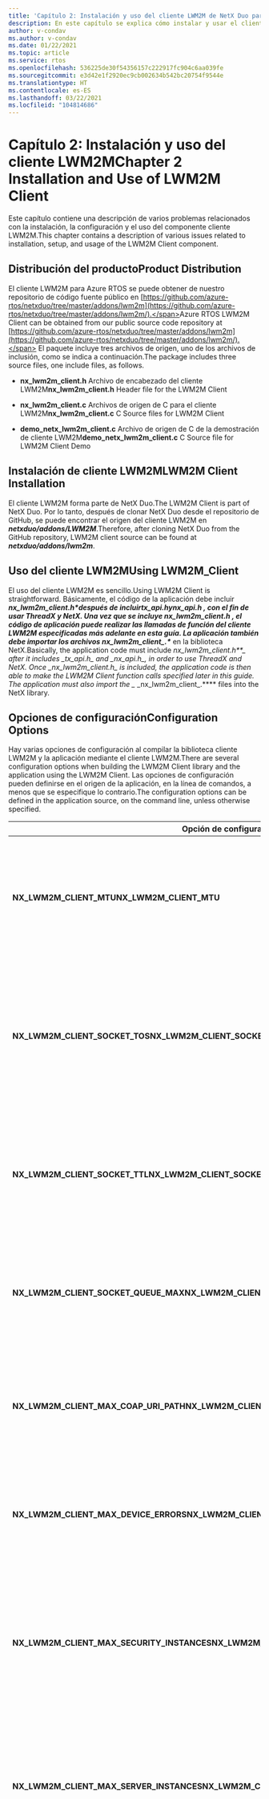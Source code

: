 ```yaml
---
title: 'Capítulo 2: Instalación y uso del cliente LWM2M de NetX Duo para RTOS'
description: En este capítulo se explica cómo instalar y usar el cliente LWM2M de NetX Duo para RTOS.
author: v-condav
ms.author: v-condav
ms.date: 01/22/2021
ms.topic: article
ms.service: rtos
ms.openlocfilehash: 536225de30f54356157c222917fc904c6aa039fe
ms.sourcegitcommit: e3d42e1f2920ec9cb002634b542bc20754f9544e
ms.translationtype: HT
ms.contentlocale: es-ES
ms.lasthandoff: 03/22/2021
ms.locfileid: "104814686"
---
```

# <a name="chapter-2--installation-and-use-of-lwm2m-client"></a><span data-ttu-id="0cea4-103">Capítulo 2: Instalación y uso del cliente LWM2M</span><span class="sxs-lookup"><span data-stu-id="0cea4-103">Chapter 2  Installation and Use of LWM2M Client</span></span>

<span data-ttu-id="0cea4-104">Este capítulo contiene una descripción de varios problemas relacionados con la instalación, la configuración y el uso del componente cliente LWM2M.</span><span class="sxs-lookup"><span data-stu-id="0cea4-104">This chapter contains a description of various issues related to installation, setup, and usage of the LWM2M Client component.</span></span>

## <a name="product-distribution"></a><span data-ttu-id="0cea4-105">Distribución del producto</span><span class="sxs-lookup"><span data-stu-id="0cea4-105">Product Distribution</span></span>

<span data-ttu-id="0cea4-106">El cliente LWM2M para Azure RTOS se puede obtener de nuestro repositorio de código fuente público en [https://github.com/azure-rtos/netxduo/tree/master/addons/lwm2m](https://github.com/azure-rtos/netxduo/tree/master/addons/lwm2m/).</span><span class="sxs-lookup"><span data-stu-id="0cea4-106">Azure RTOS LWM2M Client can be obtained from our public source code repository at [https://github.com/azure-rtos/netxduo/tree/master/addons/lwm2m](https://github.com/azure-rtos/netxduo/tree/master/addons/lwm2m/).</span></span> <span data-ttu-id="0cea4-107">El paquete incluye tres archivos de origen, uno de los archivos de inclusión, como se indica a continuación.</span><span class="sxs-lookup"><span data-stu-id="0cea4-107">The package includes three source files, one include files, as follows.</span></span>

* <span data-ttu-id="0cea4-108">**nx\_lwm2m\_client.h** Archivo de encabezado del cliente LWM2M</span><span class="sxs-lookup"><span data-stu-id="0cea4-108">**nx\_lwm2m\_client.h** Header file for the LWM2M Client</span></span>

* <span data-ttu-id="0cea4-109">**nx\_lwm2m\_client.c** Archivos de origen de C para el cliente LWM2M</span><span class="sxs-lookup"><span data-stu-id="0cea4-109">**nx\_lwm2m\_client.c** C Source files for LWM2M Client</span></span>

* <span data-ttu-id="0cea4-110">**demo\_netx\_lwm2m\_client.c** Archivo de origen de C de la demostración de cliente LWM2M</span><span class="sxs-lookup"><span data-stu-id="0cea4-110">**demo\_netx\_lwm2m\_client.c** C Source file for LWM2M Client Demo</span></span>

## <a name="lwm2m-client-installation"></a><span data-ttu-id="0cea4-111">Instalación de cliente LWM2M</span><span class="sxs-lookup"><span data-stu-id="0cea4-111">LWM2M Client Installation</span></span>

<span data-ttu-id="0cea4-112">El cliente LWM2M forma parte de NetX Duo.</span><span class="sxs-lookup"><span data-stu-id="0cea4-112">The LWM2M Client is part of NetX Duo.</span></span> <span data-ttu-id="0cea4-113">Por lo tanto, después de clonar NetX Duo desde el repositorio de GitHub, se puede encontrar el origen del cliente LWM2M en ***netxduo/addons/LWM2M***.</span><span class="sxs-lookup"><span data-stu-id="0cea4-113">Therefore, after cloning NetX Duo from the GitHub repository, LWM2M client source can be found at ***netxduo/addons/lwm2m***.</span></span>

## <a name="using-lwm2m_client"></a><span data-ttu-id="0cea4-114">Uso del cliente LWM2M</span><span class="sxs-lookup"><span data-stu-id="0cea4-114">Using LWM2M\_Client</span></span>

<span data-ttu-id="0cea4-115">El uso del cliente LWM2M es sencillo.</span><span class="sxs-lookup"><span data-stu-id="0cea4-115">Using LWM2M Client is straightforward.</span></span> <span data-ttu-id="0cea4-116">Básicamente, el código de la aplicación debe incluir ***nx\_lwm2m\_client.h\**después de incluir*_tx\_api.h_*y*_nx\_api.h_ *, con el fin de usar ThreadX y NetX. Una vez que se incluye* _nx\_lwm2m\_client.h_ *, el código de aplicación puede realizar las llamadas de función del cliente LWM2M especificadas más adelante en esta guía. La aplicación también debe importar los archivos* nx\_lwm2m\_client\_.\**** en la biblioteca NetX.</span><span class="sxs-lookup"><span data-stu-id="0cea4-116">Basically, the application code must include ***nx\_lwm2m\_client.h\*\*_ after it includes _*_tx\_api.h_*_ and _*_nx\_api.h_*_, in order to use ThreadX and NetX. Once _*_nx\_lwm2m\_client.h_*_ is included, the application code is then able to make the LWM2M Client function calls specified later in this guide. The application must also import the _* _nx\_lwm2m\_client\_.\***\* files into the NetX library.</span></span>

## <a name="configuration-options"></a><span data-ttu-id="0cea4-117">Opciones de configuración</span><span class="sxs-lookup"><span data-stu-id="0cea4-117">Configuration Options</span></span>

<span data-ttu-id="0cea4-118">Hay varias opciones de configuración al compilar la biblioteca cliente LWM2M y la aplicación mediante el cliente LWM2M.</span><span class="sxs-lookup"><span data-stu-id="0cea4-118">There are several configuration options when building the LWM2M Client library and the application using the LWM2M Client.</span></span> <span data-ttu-id="0cea4-119">Las opciones de configuración pueden definirse en el origen de la aplicación, en la línea de comandos, a menos que se especifique lo contrario.</span><span class="sxs-lookup"><span data-stu-id="0cea4-119">The configuration options can be defined in the application source, on the command line, unless otherwise specified.</span></span>

| <span data-ttu-id="0cea4-120">Opción de configuración</span><span class="sxs-lookup"><span data-stu-id="0cea4-120">Configuration&nbsp;Option</span></span> | <span data-ttu-id="0cea4-121">Descripción</span><span class="sxs-lookup"><span data-stu-id="0cea4-121">Description</span></span> |
| --- | --- |
| <span data-ttu-id="0cea4-122">**NX\_LWM2M\_CLIENT\_MTU**</span><span class="sxs-lookup"><span data-stu-id="0cea4-122">**NX\_LWM2M\_CLIENT\_MTU**</span></span> | <span data-ttu-id="0cea4-123">Especifica el tamaño máximo de un mensaje CoAP, incluidos los encabezados IP y UDP.</span><span class="sxs-lookup"><span data-stu-id="0cea4-123">Specifies the maximum size of a CoAP message, including IP and UDP headers.</span></span> <span data-ttu-id="0cea4-124">El valor predeterminado es 1280.</span><span class="sxs-lookup"><span data-stu-id="0cea4-124">The default value is 1280.</span></span> |
| <span data-ttu-id="0cea4-125">**NX\_LWM2M\_CLIENT\_SOCKET\_TOS**</span><span class="sxs-lookup"><span data-stu-id="0cea4-125">**NX\_LWM2M\_CLIENT\_SOCKET\_TOS**</span></span> | <span data-ttu-id="0cea4-126">Tipo de servicio necesario para el UDP de LwM2M.</span><span class="sxs-lookup"><span data-stu-id="0cea4-126">Type of service required for the LwM2M UDP.</span></span> <span data-ttu-id="0cea4-127">De forma predeterminada, este valor se define como NX\_IP\_NORMAL para indicar el servicio de paquetes IP normal.</span><span class="sxs-lookup"><span data-stu-id="0cea4-127">By default, this value is defined as NX\_IP\_NORMAL to indicate normal IP packet service.</span></span> |
| <span data-ttu-id="0cea4-128">**NX\_LWM2M\_CLIENT\_SOCKET\_TTL**</span><span class="sxs-lookup"><span data-stu-id="0cea4-128">**NX\_LWM2M\_CLIENT\_SOCKET\_TTL**</span></span> | <span data-ttu-id="0cea4-129">Especifica el número de enrutadores que este paquete puede pasar antes de que se descarte.</span><span class="sxs-lookup"><span data-stu-id="0cea4-129">Specifies the number of routers this packet can pass before it is discarded.</span></span> <span data-ttu-id="0cea4-130">El valor predeterminado se define en 0x80.</span><span class="sxs-lookup"><span data-stu-id="0cea4-130">The default value is set to 0x80.</span></span> |
| <span data-ttu-id="0cea4-131">**NX\_LWM2M\_CLIENT\_SOCKET\_QUEUE\_MAX**</span><span class="sxs-lookup"><span data-stu-id="0cea4-131">**NX\_LWM2M\_CLIENT\_SOCKET\_QUEUE\_MAX**</span></span> | <span data-ttu-id="0cea4-132">Especifica el número máximo de profundidades de la cola de recepción.</span><span class="sxs-lookup"><span data-stu-id="0cea4-132">Specifies the number of maximum depths of receive queue.</span></span> <span data-ttu-id="0cea4-133">El valor predeterminado se establece en 4.</span><span class="sxs-lookup"><span data-stu-id="0cea4-133">The default value is set to 4.</span></span> |
| <span data-ttu-id="0cea4-134">**NX\_LWM2M\_CLIENT\_MAX\_COAP\_URI\_PATH**</span><span class="sxs-lookup"><span data-stu-id="0cea4-134">**NX\_LWM2M\_CLIENT\_MAX\_COAP\_URI\_PATH**</span></span> | <span data-ttu-id="0cea4-135">Especifica el número máximo de longitudes de la opción CoAP Uri-Path.</span><span class="sxs-lookup"><span data-stu-id="0cea4-135">Specifies the number of maximum lengths of the CoAP Uri-Path option.</span></span> <span data-ttu-id="0cea4-136">El valor predeterminado se establece en 32.</span><span class="sxs-lookup"><span data-stu-id="0cea4-136">The default value is set to 32.</span></span> |
| <span data-ttu-id="0cea4-137">**NX\_LWM2M\_CLIENT\_MAX\_DEVICE\_ERRORS**</span><span class="sxs-lookup"><span data-stu-id="0cea4-137">**NX\_LWM2M\_CLIENT\_MAX\_DEVICE\_ERRORS**</span></span> | <span data-ttu-id="0cea4-138">Especifica el número máximo de códigos de error almacenados por el objeto de dispositivo.</span><span class="sxs-lookup"><span data-stu-id="0cea4-138">Specifies the maximum number of error codes stored by the Device Object.</span></span> <span data-ttu-id="0cea4-139">El valor predeterminado es 8.</span><span class="sxs-lookup"><span data-stu-id="0cea4-139">The default value is 8.</span></span> |
| <span data-ttu-id="0cea4-140">**NX\_LWM2M\_CLIENT\_MAX\_SECURITY\_INSTANCES**</span><span class="sxs-lookup"><span data-stu-id="0cea4-140">**NX\_LWM2M\_CLIENT\_MAX\_SECURITY\_INSTANCES**</span></span> | <span data-ttu-id="0cea4-141">Especifica el número máximo de instancias de objeto de seguridad.</span><span class="sxs-lookup"><span data-stu-id="0cea4-141">Specifies the maximum number of Security Object Instances.</span></span> <span data-ttu-id="0cea4-142">El valor predeterminado es 2 para admitir un servidor de arranque y un servidor estándar.</span><span class="sxs-lookup"><span data-stu-id="0cea4-142">The default value is 2 for supporting a Bootstrap Server and a standard Server.</span></span> |
| <span data-ttu-id="0cea4-143">**NX\_LWM2M\_CLIENT\_MAX\_SERVER\_INSTANCES**</span><span class="sxs-lookup"><span data-stu-id="0cea4-143">**NX\_LWM2M\_CLIENT\_MAX\_SERVER\_INSTANCES**</span></span> | <span data-ttu-id="0cea4-144">Especifica el número máximo de instancias de objeto de servidor.</span><span class="sxs-lookup"><span data-stu-id="0cea4-144">Specifies the maximum number of Server Object Instances.</span></span> <span data-ttu-id="0cea4-145">El valor predeterminado es 1 para admitir un solo servidor estándar.</span><span class="sxs-lookup"><span data-stu-id="0cea4-145">The default value is 1 for supporting a single standard Server.</span></span> |
| <span data-ttu-id="0cea4-146">**NX\_LWM2M\_CLIENT\_MAX\_ACCESS\_CONTROL\_INSTANCES**</span><span class="sxs-lookup"><span data-stu-id="0cea4-146">**NX\_LWM2M\_CLIENT\_MAX\_ACCESS\_CONTROL\_INSTANCES**</span></span> | <span data-ttu-id="0cea4-147">Especifica el número máximo de instancias de Access Control.</span><span class="sxs-lookup"><span data-stu-id="0cea4-147">Specifies the maximum number of Access Control Instances.</span></span> <span data-ttu-id="0cea4-148">El valor predeterminado es 0, que deshabilita el control de acceso.</span><span class="sxs-lookup"><span data-stu-id="0cea4-148">The default value is 0, which disables access control.</span></span> <span data-ttu-id="0cea4-149">Si la aplicación admite más de un servidor LWM2M, el número máximo de instancias de Access Control debe establecerse en el número máximo de instancias de objeto que admitirá el cliente LWM2M, ya que se debe crear una instancia de Access Control para cada instancia de objeto (excepto las instancias de objeto de seguridad).</span><span class="sxs-lookup"><span data-stu-id="0cea4-149">If the application supports more than one LWM2M Server, the maximum number of Access Control Instances must be set to the maximum number of Object Instances that the LWM2M Client will support, as one Access Control Instance must be created for each Object Instance (except for the Security Object Instances).</span></span> |
| <span data-ttu-id="0cea4-150">**NX\_LWM2M\_CLIENT\_MAX\_ACCESS\_CONTROL\_ACLS**</span><span class="sxs-lookup"><span data-stu-id="0cea4-150">**NX\_LWM2M\_CLIENT\_MAX\_ACCESS\_CONTROL\_ACLS**</span></span> | <span data-ttu-id="0cea4-151">Especifica el número máximo de recursos de ACL por instancia de Access Control.</span><span class="sxs-lookup"><span data-stu-id="0cea4-151">Specifies the maximum number of ACL resources per Access Control Instance.</span></span> <span data-ttu-id="0cea4-152">El valor predeterminado es 4.</span><span class="sxs-lookup"><span data-stu-id="0cea4-152">The default value is 4.</span></span> |
| <span data-ttu-id="0cea4-153">**NX\_LWM2M\_CLIENT\_MAX\_NOTIFICATIONS**</span><span class="sxs-lookup"><span data-stu-id="0cea4-153">**NX\_LWM2M\_CLIENT\_MAX\_NOTIFICATIONS**</span></span> | <span data-ttu-id="0cea4-154">Especifica el número máximo de notificaciones que admitirá el cliente LWM2M.</span><span class="sxs-lookup"><span data-stu-id="0cea4-154">Specifies the maximum number of notifications that the LWM2M Client will support.</span></span> <span data-ttu-id="0cea4-155">Un servidor LWM2M puede establecer notificaciones en objetos, instancias de objeto y recursos.</span><span class="sxs-lookup"><span data-stu-id="0cea4-155">A LWM2M Server can set notifications on Objects, Object Instances, and Resources.</span></span> <span data-ttu-id="0cea4-156">El valor predeterminado es 8.</span><span class="sxs-lookup"><span data-stu-id="0cea4-156">The default value is 8.</span></span> |
| <span data-ttu-id="0cea4-157">**NX\_LWM2M\_CLIENT\_MAX\_RESOURCES**</span><span class="sxs-lookup"><span data-stu-id="0cea4-157">**NX\_LWM2M\_CLIENT\_MAX\_RESOURCES**</span></span> | <span data-ttu-id="0cea4-158">Especifica el número máximo de recursos por objeto.</span><span class="sxs-lookup"><span data-stu-id="0cea4-158">Specifies the maximum number of Resources per Object.</span></span> <span data-ttu-id="0cea4-159">El valor predeterminado es 32.</span><span class="sxs-lookup"><span data-stu-id="0cea4-159">The default value is 32.</span></span> |
| <span data-ttu-id="0cea4-160">**NX\_LWM2M\_CLIENT\_MAX\_MULTIPLE\_RESOURCES**</span><span class="sxs-lookup"><span data-stu-id="0cea4-160">**NX\_LWM2M\_CLIENT\_MAX\_MULTIPLE\_RESOURCES**</span></span> | <span data-ttu-id="0cea4-161">Especifica el número máximo de instancias de recursos para varios recursos.</span><span class="sxs-lookup"><span data-stu-id="0cea4-161">Specifies the maximum number of Resources instances for multiple resource.</span></span> <span data-ttu-id="0cea4-162">El valor predeterminado es 8.</span><span class="sxs-lookup"><span data-stu-id="0cea4-162">The default value is 8.</span></span> |
| <span data-ttu-id="0cea4-163">**NX\_LWM2M\_CLIENT\_BOOTSTRAP\_IDLE\_TIMER**</span><span class="sxs-lookup"><span data-stu-id="0cea4-163">**NX\_LWM2M\_CLIENT\_BOOTSTRAP\_IDLE\_TIMER**</span></span> | <span data-ttu-id="0cea4-164">Especifica el tiempo máximo de espera para las solicitudes del servidor de arranque cuando se inicia la sesión de arranque antes de anular la sesión.</span><span class="sxs-lookup"><span data-stu-id="0cea4-164">Specifies the maximum time to wait for bootstrap server requests when the bootstrap session is initiated before aborting the session.</span></span> <span data-ttu-id="0cea4-165">El valor predeterminado es de 60 segundos.</span><span class="sxs-lookup"><span data-stu-id="0cea4-165">The default value is 60 seconds.</span></span> |
| <span data-ttu-id="0cea4-166">**NX\_LWM2M\_CLIENT\_DTLS\_START\_TIMEOUT**</span><span class="sxs-lookup"><span data-stu-id="0cea4-166">**NX\_LWM2M\_CLIENT\_DTLS\_START\_TIMEOUT**</span></span> | <span data-ttu-id="0cea4-167">Especifica el tiempo máximo de espera para la finalización del protocolo de enlace de DTLS.</span><span class="sxs-lookup"><span data-stu-id="0cea4-167">Specifies the maximum time to wait for DTLS handshake completion.</span></span> <span data-ttu-id="0cea4-168">El valor predeterminado es 30 segundos.</span><span class="sxs-lookup"><span data-stu-id="0cea4-168">The default value is 30 seconds.</span></span> |
| <span data-ttu-id="0cea4-169">**NX\_LWM2M\_CLIENT\_DTLS\_END\_TIMEOUT**</span><span class="sxs-lookup"><span data-stu-id="0cea4-169">**NX\_LWM2M\_CLIENT\_DTLS\_END\_TIMEOUT**</span></span> | <span data-ttu-id="0cea4-170">Especifica el tiempo máximo de espera para que se complete el apagado de DTLS.</span><span class="sxs-lookup"><span data-stu-id="0cea4-170">Specifies the maximum time to wait for DTLS shutdown completion.</span></span> <span data-ttu-id="0cea4-171">El valor predeterminado es de 5 segundos.</span><span class="sxs-lookup"><span data-stu-id="0cea4-171">The default value is 5 seconds.</span></span> |
| <span data-ttu-id="0cea4-172">**NX\_LWM2M\_CLIENT\_SECURITY\_MAX\_SERVER\_URI**</span><span class="sxs-lookup"><span data-stu-id="0cea4-172">**NX\_LWM2M\_CLIENT\_SECURITY\_MAX\_SERVER\_URI**</span></span> | <span data-ttu-id="0cea4-173">Especifica la longitud máxima de un URI de servidor, incluido el carácter nulo de terminación.</span><span class="sxs-lookup"><span data-stu-id="0cea4-173">Specifies the maximum length of a server URI, including terminating null character.</span></span> <span data-ttu-id="0cea4-174">El valor predeterminado es 128.</span><span class="sxs-lookup"><span data-stu-id="0cea4-174">The default value is 128.</span></span> |
| <span data-ttu-id="0cea4-175">**NX\_LWM2M\_CLIENT\_SECURITY\_MAX\_PUBLIC\_KEY\_OR\_IDENTITY**</span><span class="sxs-lookup"><span data-stu-id="0cea4-175">**NX\_LWM2M\_CLIENT\_SECURITY\_MAX\_PUBLIC\_KEY\_OR\_IDENTITY**</span></span> | <span data-ttu-id="0cea4-176">Especifica la longitud máxima de la clave pública o la identidad de DTLS.</span><span class="sxs-lookup"><span data-stu-id="0cea4-176">Specifies the maximum length of the public key or identity for DTLS.</span></span> <span data-ttu-id="0cea4-177">El valor predeterminado es 128.</span><span class="sxs-lookup"><span data-stu-id="0cea4-177">The default value is 128.</span></span> |
| <span data-ttu-id="0cea4-178">**NX\_LWM2M\_CLIENT\_SECURITY\_MAX\_SERVER\_PUBLIC\_KEY**</span><span class="sxs-lookup"><span data-stu-id="0cea4-178">**NX\_LWM2M\_CLIENT\_SECURITY\_MAX\_SERVER\_PUBLIC\_KEY**</span></span> | <span data-ttu-id="0cea4-179">Especifica la longitud máxima de la clave pública del servidor de DTLS.</span><span class="sxs-lookup"><span data-stu-id="0cea4-179">Specifies the maximum length of the server public key for DTLS.</span></span> <span data-ttu-id="0cea4-180">El valor predeterminado es 128.</span><span class="sxs-lookup"><span data-stu-id="0cea4-180">The default value is 128.</span></span> |
| <span data-ttu-id="0cea4-181">**NX\_LWM2M\_CLIENT\_SECURITY\_MAX\_SECRET\_KEY**</span><span class="sxs-lookup"><span data-stu-id="0cea4-181">**NX\_LWM2M\_CLIENT\_SECURITY\_MAX\_SECRET\_KEY**</span></span> | <span data-ttu-id="0cea4-182">Especifica la longitud máxima de la clave secreta de DTLS.</span><span class="sxs-lookup"><span data-stu-id="0cea4-182">Specifies the maximum length of the secret key for DTLS.</span></span> <span data-ttu-id="0cea4-183">El valor predeterminado es 128.</span><span class="sxs-lookup"><span data-stu-id="0cea4-183">The default value is 128.</span></span> |
| <span data-ttu-id="0cea4-184">**NX\_LWM2M\_CLIENT\_HOLD\_OFF**</span><span class="sxs-lookup"><span data-stu-id="0cea4-184">**NX\_LWM2M\_CLIENT\_HOLD\_OFF**</span></span> | <span data-ttu-id="0cea4-185">Especifica el número de segundos que se espera antes de que se inicie el arranque.</span><span class="sxs-lookup"><span data-stu-id="0cea4-185">Specifies the number of seconds to wait before initiating bootstrap.</span></span> <span data-ttu-id="0cea4-186">El valor predeterminado es 1 segundo.</span><span class="sxs-lookup"><span data-stu-id="0cea4-186">The default value is 1 second.</span></span> |
| <span data-ttu-id="0cea4-187">**NX\_LWM2M\_CLIENT\_LIFE\_TIME**</span><span class="sxs-lookup"><span data-stu-id="0cea4-187">**NX\_LWM2M\_CLIENT\_LIFE\_TIME**</span></span> | <span data-ttu-id="0cea4-188">Especifica el número de segundos para la duración del registro.</span><span class="sxs-lookup"><span data-stu-id="0cea4-188">Specifies the number of seconds for the registration lifetime.</span></span> <span data-ttu-id="0cea4-189">El valor predeterminado es 600 segundos.</span><span class="sxs-lookup"><span data-stu-id="0cea4-189">The default value is 600 seconds.</span></span> |

